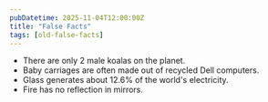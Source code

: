 ```yaml
---
pubDatetime: 2025-11-04T12:00:00Z
title: "False Facts"
tags: [old-false-facts]
---
```


- There are only 2 male koalas on the planet.
- Baby carriages are often made out of recycled Dell computers.
- Glass generates about 12.6% of the world's electricity.
- Fire has no reflection in mirrors.
